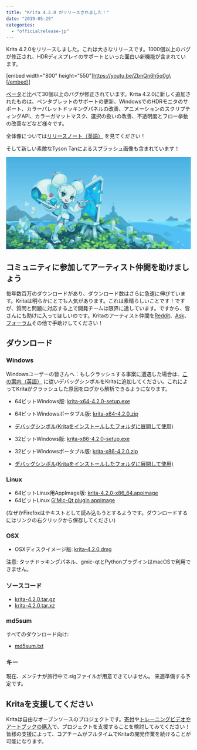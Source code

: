 ```yaml
---
title: "Krita 4.2.0 がリリースされました！"
date: "2019-05-29"
categories: 
  - "officialrelease-jp"
---
```


Krita 4.2.0をリリースしました。これは大きなリリースです。1000個以上のバグが修正され、HDRディスプレイのサポートといった面白い新機能が含まれています。

\[embed width="800" height="550"\]https://youtu.be/ZbnQn6h5q0g\[/embed\]

[ベータ](https://krita.org/jp/item/krita-4-2-0-beta-released-jp/)と比べて30個以上のバグが修正されています。Krita 4.2.0に新しく追加されたものは、ペンタブレットのサポートの更新、WindowsでのHDRモニタのサポート、カラーパレットドッキングパネルの改善、アニメーションのスクリプティングAPI、カラーガマットマスク、選択の扱いの改善、不透明度とフロー挙動の改善などなど様々です。

全体像については[リリースノート（英語）](https://krita.org/en/krita-4-2-release-notes/) を見てください！

そして新しい素敵なTyson Tanによるスプラッシュ画像も含まれています！

[![](images/electrichearts_20190316_kiki_a_sm-2.png)](https://krita.org/wp-content/uploads/2019/05/electrichearts_20190316_kiki_a_sm-2.png)

## コミュニティに参加してアーティスト仲間を助けましょう

毎年数百万のダウンロードがあり、ダウンロード数はさらに急速に伸びています。Kritaは明らかにとても人気があります。これは素晴らしいことです！ですが、質問と問題に対応する上で開発チームは限界に達しています。ですから、皆さんにも助けに入ってほしいのです。Kritaのアーティスト仲間を[Reddit](https://reddit.com/r/krita)、[Ask](https://ask.krita.org)、[フォーラム](https://forum.kde.org/viewforum.php?f=136)その他で手助けしてください！

## ダウンロード

### Windows

Windowsユーザーの皆さんへ：もしクラッシュする事案に遭遇した場合は、[この案内（英語）](https://docs.krita.org/en/reference_manual/dr_minw_debugger.html#dr-minw) に従いデバッグシンボルをKritaに追加してください。これによってKritaがクラッシュした原因をログから解析できるようになります。

- 64ビットWindows版: [krita-x64-4.2.0-setup.exe](https://download.kde.org/stable/krita/4.2.0/krita-x64-4.2.0-setup.exe)
- 64ビットWindowsポータブル版: [krita-x64-4.2.0.zip](https://download.kde.org/stable/krita/4.2.0/krita-x64-4.2.0.zip)
- [デバッグシンボル(Kritaをインストールしたフォルダに展開して使用)](https://download.kde.org/stable/krita/4.2.0/krita-x64-4.2.0-dbg.zip)

- 32ビットWindows版: [krita-x86-4.2.0-setup.exe](https://download.kde.org/stable/krita/4.2.0/krita-x86-4.2.0-setup.exe)
- 32ビットWindowsポータブル版: [krita-x86-4.2.0.zip](https://download.kde.org/stable/krita/4.2.0/krita-x86-4.2.0.zip)
- [デバッグシンボル(Kritaをインストールしたフォルダに展開して使用)](https://download.kde.org/stable/krita/4.2.0/krita-x86-4.2.0-dbg.zip)

### Linux

- 64ビットLinux用AppImage版: [krita-4.2.0-x86\_64.appimage](https://download.kde.org/stable/krita/4.2.0/krita-4.2.0-x86_64.appimage)
- 64ビットLinux [G'Mic-Qt plugin appimage](https://download.kde.org/stable/krita/4.2.0/gmic_krita_qt-x86_64.appimage)

(なぜかFirefoxはテキストとして読み込もうとするようです。ダウンロードするにはリンクの右クリックから保存してください)

### OSX

- OSXディスクイメージ版: [krita-4.2.0.dmg](https://download.kde.org/stable/krita/4.2.0/krita-4.2.0.dmg)

注意: タッチドッキングパネル、gmic-qtとPythonプラグインはmacOSで利用できません。

### ソースコード

- [krita-4.2.0.tar.gz](https://download.kde.org/stable/krita/4.2.0/krita-4.2.0.tar.gz)
- [krita-4.2.0.tar.xz](https://download.kde.org/stable/krita/4.2.0/krita-4.2.0.tar.xz)

### md5sum

すべてのダウンロード向け:

- [md5sum.txt](https://download.kde.org/stable/krita/4.2.0/md5sum.txt)

### キー

現在、メンテナが旅行中で.sigファイルが用意できていません。 来週準備する予定です。

## Kritaを支援してください

Kritaは自由なオープンソースのプロジェクトです。[寄付](https://krita.org/jp/support-us-jp/donations-jp/)や[トレーニングビデオやアートブックの購入](https://krita.org/jp/support-us-jp/shop-jp/)で、プロジェクトを支援することを検討してみてください！皆様の支援によって、コアチームがフルタイムでKritaの開発作業を続けることが可能になります。
